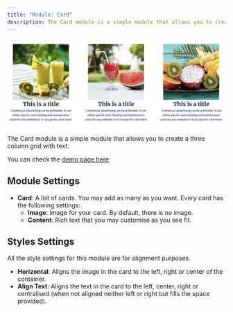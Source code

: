 ```yaml
---
title: "Module: Card"
description: The Card module is a simple module that allows you to create a three column grid with image and text
---
```


<img src="./card.png" alt="Screenshot of Card Module" />

The Card module is a simple module that allows you to create a three column grid with text.

You can check the [demo page here](https://143910617.hs-sites-eu1.com/card-module)

## Module Settings
- **Card**: A list of cards. You may add as many as you want. Every card has the following settings:
  - **Image**: Image for your card. By default, there is no image.
  - **Content**: Rich text that you may customise as you see fit.

## Styles Settings
All the style settings for this module are for alignment purposes.
- **Horizontal**: Aligns the image in the card to the left, right or center of the container.
- **Align Text**: Aligns the text in the card to the left, center, right or centralised (when not aligned neither left or right but fills the space provided).
